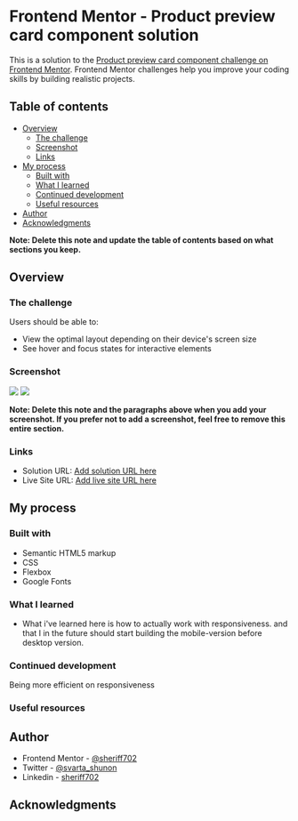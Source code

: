 # Frontend Mentor - Product preview card component solution

This is a solution to the [Product preview card component challenge on Frontend Mentor](https://www.frontendmentor.io/challenges/product-preview-card-component-GO7UmttRfa). Frontend Mentor challenges help you improve your coding skills by building realistic projects.

## Table of contents

- [Overview](#overview)
  - [The challenge](#the-challenge)
  - [Screenshot](#screenshot)
  - [Links](#links)
- [My process](#my-process)
  - [Built with](#built-with)
  - [What I learned](#what-i-learned)
  - [Continued development](#continued-development)
  - [Useful resources](#useful-resources)
- [Author](#author)
- [Acknowledgments](#acknowledgments)

**Note: Delete this note and update the table of contents based on what sections you keep.**

## Overview

### The challenge

Users should be able to:

- View the optimal layout depending on their device's screen size
- See hover and focus states for interactive elements

### Screenshot

![](Skärmbild%201.png)
![](Skärmbild%202.png)



**Note: Delete this note and the paragraphs above when you add your screenshot. If you prefer not to add a screenshot, feel free to remove this entire section.**

### Links

- Solution URL: [Add solution URL here](https://your-solution-url.com)
- Live Site URL: [Add live site URL here](https://your-live-site-url.com)

## My process

### Built with

- Semantic HTML5 markup
- CSS
- Flexbox
- Google Fonts



### What I learned

- What i've learned here is how to actually work with responsiveness. 
and that I in the future should start building the mobile-version before desktop version.

### Continued development

Being more efficient on responsiveness



### Useful resources



## Author

- Frontend Mentor - [@sheriff702](https://www.frontendmentor.io/profile/Sheriff702)
- Twitter - [@svarta_shunon](https://twitter.com/svarta_shunon)
- Linkedin - [sheriff702](https://www.linkedin.com/in/sheriff702/)

## Acknowledgments

